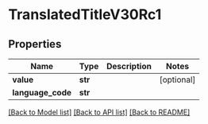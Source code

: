 # TranslatedTitleV30Rc1

## Properties
Name | Type | Description | Notes
------------ | ------------- | ------------- | -------------
**value** | **str** |  | [optional] 
**language_code** | **str** |  | 

[[Back to Model list]](../README.md#documentation-for-models) [[Back to API list]](../README.md#documentation-for-api-endpoints) [[Back to README]](../README.md)

